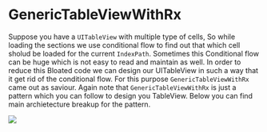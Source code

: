 # GenericTableViewWithRx

Suppose you have a `UITableView` with multiple type of cells, So while loading the sections we use conditional flow to find out that which cell sholud be loaded for the current `IndexPath`. Sometimes this Conditional flow can be huge which is not easy to read and maintain as well. In order to reduce this Bloated code we can design our UITableView in such a way that it get rid of the conditional flow. For this purpose `GenericTableViewWithRx` came out as saviour.
Again note that `GenericTableViewWithRx` is just a pattern which you can follow to design you TableView.
Below you can find main archietecture breakup for the pattern.

![](https://i.ibb.co/26b0pkt/Generic-Table-View-Rx.png)
